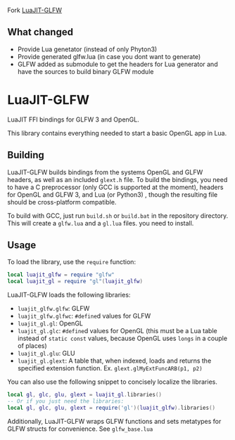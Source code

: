 Fork [LuaJIT-GLFW](https://github.com/ColonelThirtyTwo/LuaJIT-GLFW) 


## What changed

- Provide Lua genetator (instead of only Phyton3)
- Provide generated glfw.lua (in case you dont want to generate)
- GLFW added as submodule to get the headers for Lua generator and have the sources to build binary GLFW module


LuaJIT-GLFW
===========

LuaJIT FFI bindings for GLFW 3 and OpenGL.

This library contains everything needed to start a basic OpenGL app in Lua.

Building
--------

LuaJIT-GLFW builds bindings from the systems OpenGL and GLFW headers, as well as an included `glext.h` file.
To build the bindings, you need to have a C preprocessor (only GCC is supported at the moment), headers for OpenGL and GLFW 3, and Lua (or Python3) , though the resulting
file should be cross-platform compatible.

To build with GCC, just run `build.sh` or `build.bat` in the repository directory. This will create a `glfw.lua` and a `gl.lua` files.
you need to install.

Usage
-----

To load the library, use the `require` function:

```lua
local luajit_glfw = require "glfw"
local luajit_gl = require "gl"(luajit_glfw)
```

LuaJIT-GLFW loads the following libraries:

* `luajit_glfw.glfw`: GLFW
* `luajit_glfw.glfwc`: `#define`d values for GLFW
* `luajit_gl.gl`: OpenGL
* `luajit_gl.glc`: `#define`d values for OpenGL (this must be a Lua table instead of `static const` values, because OpenGL uses `longs` in a couple of places)
* `luajit_gl.glu`: GLU
* `luajit_gl.glext`: A table that, when indexed, loads and returns the specified extension function. Ex. `glext.glMyExtFuncARB(p1, p2)`

You can also use the following snippet to concisely localize the libraries.

```lua
local gl, glc, glu, glext = luajit_gl.libraries()
-- Or if you just need the libraries:
local gl, glc, glu, glext = require('gl')(luajit_glfw).libraries()
```

Additionally, LuaJIT-GLFW wraps GLFW functions and sets metatypes for GLFW structs for convenience. See `glfw_base.lua`
